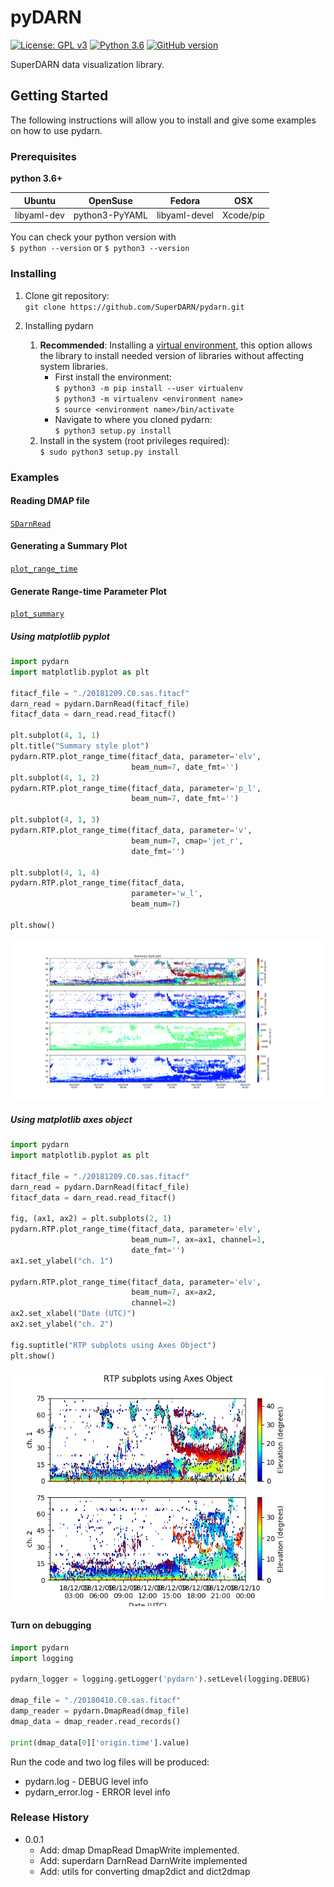 # pyDARN
[![License: GPL v3](https://img.shields.io/badge/License-GPLv3-blue.svg)](https://www.gnu.org/licenses/gpl-3.0) [![Python 3.6](https://img.shields.io/badge/python-3.6-blue.svg)](https://www.python.org/downloads/release/python-360/) [![GitHub version](https://badge.fury.io/gh/boennemann%2Fbadges.svg)](http://badge.fury.io/gh/boennemann%2Fbadges)

SuperDARN data visualization library. 

## Getting Started 

The following instructions will allow you to install and give some examples on how to use pydarn. 

### Prerequisites

**python 3.6+**

| Ubuntu      | OpenSuse       | Fedora        | OSX           |
| ----------- | -------------- | ------------- | ------------- |
| libyaml-dev | python3-PyYAML | libyaml-devel | Xcode/pip     |

You can check your python version with  
`$ python --version` or 
`$ python3 --version`
### Installing 

1. Clone git repository:   
   `git clone https://github.com/SuperDARN/pydarn.git`

2. Installing pydarn  
    1. **Recommended**: Installing a [virtual environment](https://packaging.python.org/guides/installing-using-pip-and-virtualenv/), this option allows the library to install needed version of libraries without affecting system libraries.  
        * First install the environment:  
      `$ python3 -m pip install --user virtualenv`  
      `$ python3 -m virtualenv <environment name>`  
		  `$ source <environment name>/bin/activate`
        * Navigate to where you cloned pydarn:  
		  `$ python3 setup.py install`
    2. Install in the system (root privileges required):  
		   `$ sudo python3 setup.py install`

### Examples


#### Reading DMAP file 
[`SDarnRead`](code/SDarnRead.md)

#### Generating a Summary Plot
[`plot_range_time`](code/summary.md.md)

#### Generate Range-time Parameter Plot
[`plot_summary`](code/range_time.md)

##### Using matplotlib pyplot

```python
import pydarn
import matplotlib.pyplot as plt

fitacf_file = "./20181209.C0.sas.fitacf"
darn_read = pydarn.DarnRead(fitacf_file)
fitacf_data = darn_read.read_fitacf()

plt.subplot(4, 1, 1)
plt.title("Summary style plot")
pydarn.RTP.plot_range_time(fitacf_data, parameter='elv',
                           beam_num=7, date_fmt='')
plt.subplot(4, 1, 2)
pydarn.RTP.plot_range_time(fitacf_data, parameter='p_l',
                           beam_num=7, date_fmt='')

plt.subplot(4, 1, 3)
pydarn.RTP.plot_range_time(fitacf_data, parameter='v',
                           beam_num=7, cmap='jet_r',
                           date_fmt='')

plt.subplot(4, 1, 4)
pydarn.RTP.plot_range_time(fitacf_data,
                           parameter='w_l',
                           beam_num=7)

plt.show()
```
![pyDARN rang-time plot us](./pydarn_range_time_plots.png)

##### Using matplotlib axes object

```python
import pydarn
import matplotlib.pyplot as plt

fitacf_file = "./20181209.C0.sas.fitacf"
darn_read = pydarn.DarnRead(fitacf_file)
fitacf_data = darn_read.read_fitacf()

fig, (ax1, ax2) = plt.subplots(2, 1)
pydarn.RTP.plot_range_time(fitacf_data, parameter='elv',
                           beam_num=7, ax=ax1, channel=1,
                           date_fmt='')
ax1.set_ylabel("ch. 1")

pydarn.RTP.plot_range_time(fitacf_data, parameter='elv',
                           beam_num=7, ax=ax2,
                           channel=2)
ax2.set_xlabel("Date (UTC)")
ax2.set_ylabel("ch. 2")

fig.suptitle("RTP subplots using Axes Object")
plt.show()
```
![pyDARN rang-time plot using Axes object](./pydarn_axes_range_time_plot.png)

#### Turn on debugging 

```python
import pydarn
import logging

pydarn_logger = logging.getLogger('pydarn').setLevel(logging.DEBUG)

dmap_file = "./20180410.C0.sas.fitacf"
damp_reader = pydarn.DmapRead(dmap_file)
dmap_data = dmap_reader.read_records() 

print(dmap_data[0]['origin.time'].value) 
```
Run the code and two log files will be produced:
  * pydarn.log - DEBUG level info 
  * pydarn_error.log - ERROR level info

### Release History 

  * 0.0.1 
    * Add: dmap DmapRead DmapWrite implemented.
    * Add: superdarn DarnRead DarnWrite implemented
    * Add: utils for converting dmap2dict and dict2dmap
